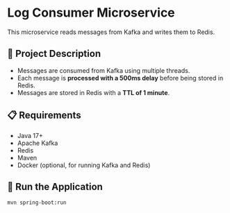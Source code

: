 # Log Consumer Microservice

This microservice reads messages from Kafka and writes them to Redis.

## 📌 Project Description  
- Messages are consumed from Kafka using multiple threads.  
- Each message is **processed with a 500ms delay** before being stored in Redis.  
- Messages are stored in Redis with a **TTL of 1 minute**.  

## 📋 Requirements  
- Java 17+  
- Apache Kafka  
- Redis  
- Maven  
- Docker (optional, for running Kafka and Redis)  

## 🚀 Run the Application  

```bash
mvn spring-boot:run
